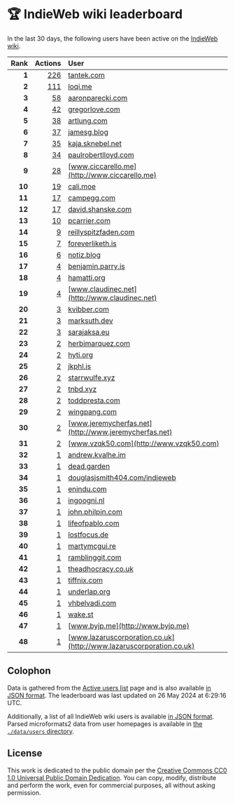 # 🏆 IndieWeb wiki leaderboard

In the last 30 days, the following users have been active on the [IndieWeb wiki](https://indieweb.org).

| Rank | Actions | User |
|-----:|--------:|:-----|
| **1** | [226](https://indieweb.org/Special:Contributions/Tantek.com) | [tantek.com](http://tantek.com) |
| **2** | [111](https://indieweb.org/Special:Contributions/Loqi.me) | [loqi.me](http://loqi.me) |
| **3** | [58](https://indieweb.org/Special:Contributions/Aaronparecki.com) | [aaronparecki.com](http://aaronparecki.com) |
| **4** | [42](https://indieweb.org/Special:Contributions/Gregorlove.com) | [gregorlove.com](http://gregorlove.com) |
| **5** | [38](https://indieweb.org/Special:Contributions/Artlung.com) | [artlung.com](http://artlung.com) |
| **6** | [37](https://indieweb.org/Special:Contributions/Jamesg.blog) | [jamesg.blog](http://jamesg.blog) |
| **7** | [35](https://indieweb.org/Special:Contributions/Kaja.sknebel.net) | [kaja.sknebel.net](http://kaja.sknebel.net) |
| **8** | [34](https://indieweb.org/Special:Contributions/Paulrobertlloyd.com) | [paulrobertlloyd.com](http://paulrobertlloyd.com) |
| **9** | [28](https://indieweb.org/Special:Contributions/Www.ciccarello.me) | [www.ciccarello.me](http://www.ciccarello.me) |
| **10** | [19](https://indieweb.org/Special:Contributions/Cali.moe) | [cali.moe](http://cali.moe) |
| **11** | [17](https://indieweb.org/Special:Contributions/Campegg.com) | [campegg.com](http://campegg.com) |
| **12** | [17](https://indieweb.org/Special:Contributions/David.shanske.com) | [david.shanske.com](http://david.shanske.com) |
| **13** | [10](https://indieweb.org/Special:Contributions/Pcarrier.com) | [pcarrier.com](http://pcarrier.com) |
| **14** | [9](https://indieweb.org/Special:Contributions/Reillyspitzfaden.com) | [reillyspitzfaden.com](http://reillyspitzfaden.com) |
| **15** | [7](https://indieweb.org/Special:Contributions/Foreverliketh.is) | [foreverliketh.is](http://foreverliketh.is) |
| **16** | [6](https://indieweb.org/Special:Contributions/Notiz.blog) | [notiz.blog](http://notiz.blog) |
| **17** | [4](https://indieweb.org/Special:Contributions/Benjamin.parry.is) | [benjamin.parry.is](http://benjamin.parry.is) |
| **18** | [4](https://indieweb.org/Special:Contributions/Hamatti.org) | [hamatti.org](http://hamatti.org) |
| **19** | [4](https://indieweb.org/Special:Contributions/Www.claudinec.net) | [www.claudinec.net](http://www.claudinec.net) |
| **20** | [3](https://indieweb.org/Special:Contributions/Kvibber.com) | [kvibber.com](http://kvibber.com) |
| **21** | [3](https://indieweb.org/Special:Contributions/Marksuth.dev) | [marksuth.dev](http://marksuth.dev) |
| **22** | [3](https://indieweb.org/Special:Contributions/Sarajaksa.eu) | [sarajaksa.eu](http://sarajaksa.eu) |
| **23** | [2](https://indieweb.org/Special:Contributions/Herbimarquez.com) | [herbimarquez.com](http://herbimarquez.com) |
| **24** | [2](https://indieweb.org/Special:Contributions/Hyti.org) | [hyti.org](http://hyti.org) |
| **25** | [2](https://indieweb.org/Special:Contributions/Jkphl.is) | [jkphl.is](http://jkphl.is) |
| **26** | [2](https://indieweb.org/Special:Contributions/Starrwulfe.xyz) | [starrwulfe.xyz](http://starrwulfe.xyz) |
| **27** | [2](https://indieweb.org/Special:Contributions/Tnbd.xyz) | [tnbd.xyz](http://tnbd.xyz) |
| **28** | [2](https://indieweb.org/Special:Contributions/Toddpresta.com) | [toddpresta.com](http://toddpresta.com) |
| **29** | [2](https://indieweb.org/Special:Contributions/Wingpang.com) | [wingpang.com](http://wingpang.com) |
| **30** | [2](https://indieweb.org/Special:Contributions/Www.jeremycherfas.net) | [www.jeremycherfas.net](http://www.jeremycherfas.net) |
| **31** | [2](https://indieweb.org/Special:Contributions/Www.vzqk50.com) | [www.vzqk50.com](http://www.vzqk50.com) |
| **32** | [1](https://indieweb.org/Special:Contributions/Andrew.kvalhe.im) | [andrew.kvalhe.im](http://andrew.kvalhe.im) |
| **33** | [1](https://indieweb.org/Special:Contributions/Dead.garden) | [dead.garden](http://dead.garden) |
| **34** | [1](https://indieweb.org/Special:Contributions/Douglasjsmith404.com_indieweb) | [douglasjsmith404.com/indieweb](http://douglasjsmith404.com/indieweb) |
| **35** | [1](https://indieweb.org/Special:Contributions/Enindu.com) | [enindu.com](http://enindu.com) |
| **36** | [1](https://indieweb.org/Special:Contributions/Ingoogni.nl) | [ingoogni.nl](http://ingoogni.nl) |
| **37** | [1](https://indieweb.org/Special:Contributions/John.philpin.com) | [john.philpin.com](http://john.philpin.com) |
| **38** | [1](https://indieweb.org/Special:Contributions/Lifeofpablo.com) | [lifeofpablo.com](http://lifeofpablo.com) |
| **39** | [1](https://indieweb.org/Special:Contributions/Lostfocus.de) | [lostfocus.de](http://lostfocus.de) |
| **40** | [1](https://indieweb.org/Special:Contributions/Martymcgui.re) | [martymcgui.re](http://martymcgui.re) |
| **41** | [1](https://indieweb.org/Special:Contributions/Ramblinggit.com) | [ramblinggit.com](http://ramblinggit.com) |
| **42** | [1](https://indieweb.org/Special:Contributions/Theadhocracy.co.uk) | [theadhocracy.co.uk](http://theadhocracy.co.uk) |
| **43** | [1](https://indieweb.org/Special:Contributions/Tiffnix.com) | [tiffnix.com](http://tiffnix.com) |
| **44** | [1](https://indieweb.org/Special:Contributions/Underlap.org) | [underlap.org](http://underlap.org) |
| **45** | [1](https://indieweb.org/Special:Contributions/Vhbelvadi.com) | [vhbelvadi.com](http://vhbelvadi.com) |
| **46** | [1](https://indieweb.org/Special:Contributions/Wake.st) | [wake.st](http://wake.st) |
| **47** | [1](https://indieweb.org/Special:Contributions/Www.byjp.me) | [www.byjp.me](http://www.byjp.me) |
| **48** | [1](https://indieweb.org/Special:Contributions/Www.lazaruscorporation.co.uk) | [www.lazaruscorporation.co.uk](http://www.lazaruscorporation.co.uk) |


## Colophon

Data is gathered from the [Active users list](https://indieweb.org/Special:ActiveUsers) page and is also available [in JSON format](https://github.com/jgarber623/indieweb-wiki-leaderboard/blob/main/data/leaderboard.json). The leaderboard was last updated on 26 May 2024 at 6:29:16 UTC.

Additionally, a list of all IndieWeb wiki users is available [in JSON format](https://github.com/jgarber623/indieweb-wiki-leaderboard/blob/main/data/users.json). Parsed microformats2 data from user homepages is available in [the `./data/users` directory](https://github.com/jgarber623/indieweb-wiki-leaderboard/blob/main/data/users).

## License

This work is dedicated to the public domain per the [Creative Commons CC0 1.0 Universal Public Domain Dedication](https://creativecommons.org/publicdomain/zero/1.0/). You can copy, modify, distribute and perform the work, even for commercial purposes, all without asking permission.
